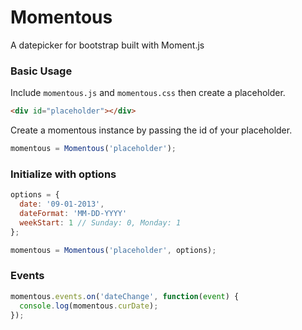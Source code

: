 # Momentous
A datepicker for bootstrap built with Moment.js

### Basic Usage
Include `momentous.js` and `momentous.css` then create a placeholder.
```html
<div id="placeholder"></div>
```
Create a momentous instance by passing the id of your placeholder.
```javascript
momentous = Momentous('placeholder');
```

### Initialize with options
```javascript
options = {
  date: '09-01-2013',
  dateFormat: 'MM-DD-YYYY'
  weekStart: 1 // Sunday: 0, Monday: 1
};

momentous = Momentous('placeholder', options);
```

### Events
```javascript
momentous.events.on('dateChange', function(event) {
  console.log(momentous.curDate);
});
```
